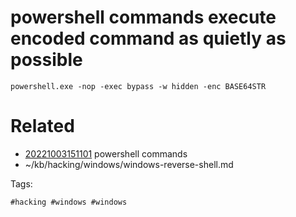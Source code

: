 # powershell commands execute encoded command as quietly as possible
```
powershell.exe -nop -exec bypass -w hidden -enc BASE64STR
```

# Related

- [20221003151101](/zet/20221003151101/README.md) powershell commands
- ~/kb/hacking/windows/windows-reverse-shell.md

Tags:

    #hacking #windows #windows 
